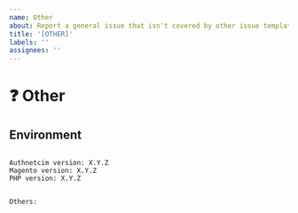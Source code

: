```yaml
---
name: Other
about: Report a general issue that isn't covered by other issue templates.
title: '[OTHER]'
labels: ''
assignees: ''
---
```


<!--
NOTE: This module is provided free and without support of any kind. You may report issues you've found in the module, and we will address them as we are able, but no support will be provided here.

DO NOT include any api keys, credentials, or customer-identifying in issues, pull requests, or comments. Any personally identifying information will be deleted on sight.

If you need support services, please buy an extension support plan from ParadoxLabs at https://store.paradoxlabs.com/support-renewal.html, then open a ticket at https://support.paradoxlabs.com.

PLEASE HELP US PROCESS GITHUB ISSUES FASTER BY PROVIDING THE FOLLOWING INFORMATION.

ISSUES MISSING IMPORTANT INFORMATION MAY BE CLOSED WITHOUT INVESTIGATION.
-->

# :question: Other
<!-- If you're asking a question, have you searched through Github first? -->


## Environment

<pre><code>
Authnetcim version: X.Y.Z
Magento version: X.Y.Z 
PHP version: X.Y.Z 
<!-- Check whether this is still an issue in the most recent Authnetcim version -->

Others:
<!-- Anything else relevant?  Operating system version, IDE, package manager, HTTP server, ... -->
</code></pre>
